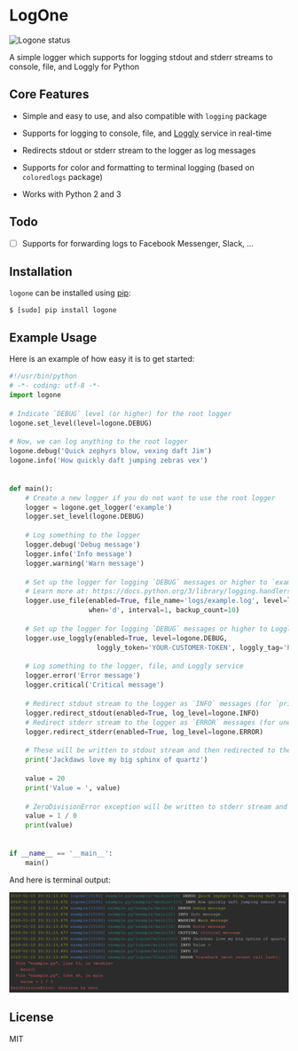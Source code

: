 # LogOne

![Logone status](https://img.shields.io/pypi/v/logone.svg)

A simple logger which supports for logging stdout and stderr streams to console, file, and Loggly for Python

## Core Features

+ Simple and easy to use, and also compatible with `logging` package

+ Supports for logging to console, file, and [Loggly](https://www.loggly.com) service in real-time

+ Redirects stdout or stderr stream to the logger as log messages

+ Supports for color and formatting to terminal logging (based on `coloredlogs` package)

+ Works with Python 2 and 3

## Todo

+ [ ] Supports for forwarding logs to Facebook Messenger, Slack, ...

## Installation

`logone` can be installed using [pip](http://www.pip-installer.org):

```
$ [sudo] pip install logone
```

## Example Usage

Here is an example of how easy it is to get started:

```python
#!/usr/bin/python
# -*- coding: utf-8 -*-
import logone

# Indicate `DEBUG` level (or higher) for the root logger
logone.set_level(level=logone.DEBUG)

# Now, we can log anything to the root logger
logone.debug('Quick zephyrs blow, vexing daft Jim')
logone.info('How quickly daft jumping zebras vex')


def main():
    # Create a new logger if you do not want to use the root logger
    logger = logone.get_logger('example')
    logger.set_level(logone.DEBUG)

    # Log something to the logger
    logger.debug('Debug message')
    logger.info('Info message')
    logger.warning('Warn message')

    # Set up the logger for logging `DEBUG` messages or higher to `example.log` file
    # Learn more at: https://docs.python.org/3/library/logging.handlers.html#logging.handlers.TimedRotatingFileHandler
    logger.use_file(enabled=True, file_name='logs/example.log', level=logone.DEBUG,
                    when='d', interval=1, backup_count=10)

    # Set up the logger for logging `DEBUG` messages or higher to Loggly service in real-time
    logger.use_loggly(enabled=True, level=logone.DEBUG,
                      loggly_token='YOUR-CUSTOMER-TOKEN', loggly_tag='Python,Example')

    # Log something to the logger, file, and Loggly service
    logger.error('Error message')
    logger.critical('Critical message')

    # Redirect stdout stream to the logger as `INFO` messages (for `print` function,...)
    logger.redirect_stdout(enabled=True, log_level=logone.INFO)
    # Redirect stderr stream to the logger as `ERROR` messages (for unexpected error,...)
    logger.redirect_stderr(enabled=True, log_level=logone.ERROR)

    # These will be written to stdout stream and then redirected to the logger
    print('Jackdaws love my big sphinx of quartz')

    value = 20
    print('Value = ', value)

    # ZeroDivisionError exception will be written to stderr stream and then redirected to the logger
    value = 1 / 0
    print(value)


if __name__ == '__main__':
    main()
```

And here is terminal output:

![Demo](https://raw.githubusercontent.com/dnanhkhoa/logone/master/screenshots/demo.png)

## License

MIT
